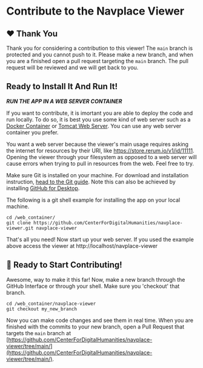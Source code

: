 # Contribute to the Navplace Viewer

## ❤️ Thank You
Thank you for considering a contribution to this viewer!  The `main` branch is protected and you cannot push to it.  Please make a new branch, and when you are a finished open a pull request targeting the `main` branch.  The pull request will be reviewed and we will get back to you.

## Ready to Install It And Run It!

***RUN THE APP IN A WEB SERVER CONTAINER***

If you want to contribute, it is imortant you are able to deploy the code and run locally.  To do so, it is best you use some kind of web server such as a [Docker Container](https://docs.docker.com/get-started/) or [Tomcat Web Server](https://tomcat.apache.org/).  You can use any web server container you prefer.  

You want a web server because the viewer's main usage requires asking the internet for resources by their URI, like https://store.rerum.io/v1/id/11111.  Opening the viewer through your filesystem as opposed to a web server will cause errors when trying to pull in resources from the web.  Feel free to try.

Make sure Git is installed on your machine.  For download and installation instruction, [head to the Git guide](https://git-scm.com/downloads).  Note this can also be achieved by installing [GitHub for Desktop](https://desktop.github.com/).  

The following is a git shell example for installing the app on your local machine.

```
cd /web_container/
git clone https://github.com/CenterForDigitalHumanities/navplace-viewer.git navplace-viewer
```

That's all you need!  Now start up your web server.  If you used the example above access the viewer at http://localhost/navplace-viewer  

## 🎉 Ready to Start Contributing!

Awesome, way to make it this far!  Now, make a new branch through the GitHub Interface or through your shell.  Make sure you 'checkout' that branch.

```
cd /web_container/navplace-viewer
git checkout my_new_branch
```

Now you can make code changes and see them in real time.  When you are finished with the commits to your new branch, open a Pull Request that targets the `main` branch at [https://github.com/CenterForDigitalHumanities/navplace-viewer/tree/main/](https://github.com/CenterForDigitalHumanities/navplace-viewer/tree/main/).
